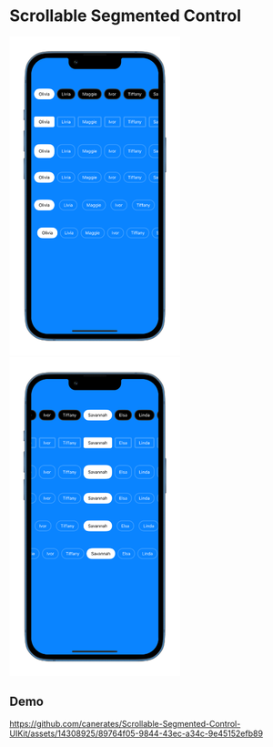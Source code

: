 # Scrollable Segmented Control

<p align="row">
  <p align="left">
    <img src= "screenshot_1.png" width="300" >
    <img src= "screenshot_2.png" width="300" >
  </p>
</p>

## Demo

https://github.com/canerates/Scrollable-Segmented-Control-UIKit/assets/14308925/89764f05-9844-43ec-a34c-9e45152efb89


